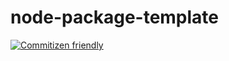 # node-package-template

[![Commitizen friendly](https://img.shields.io/badge/commitizen-friendly-brightgreen.svg)](http://commitizen.github.io/cz-cli/)
